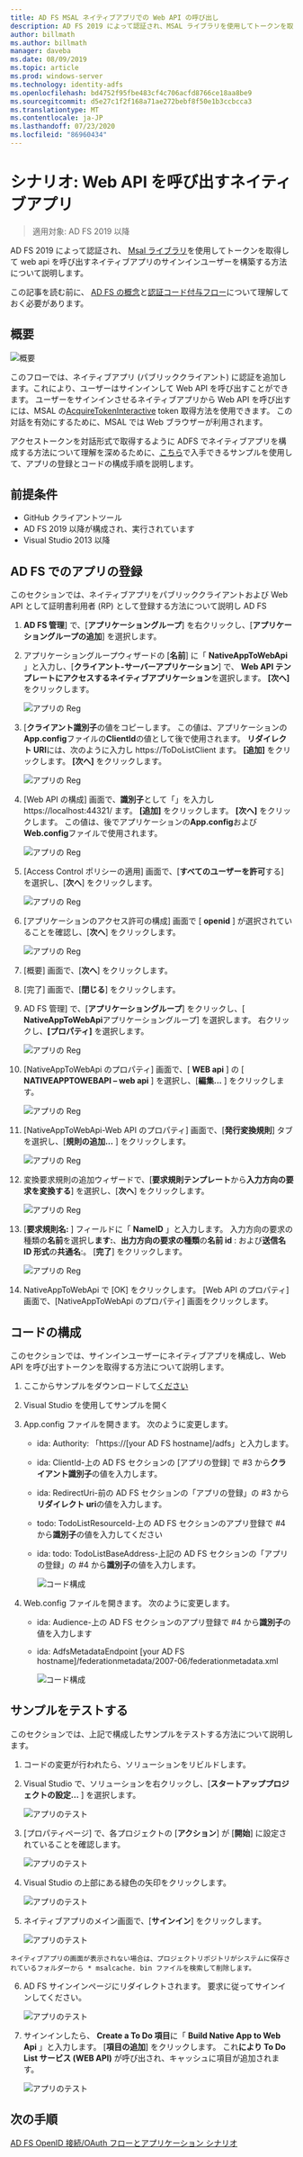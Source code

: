 ```yaml
---
title: AD FS MSAL ネイティブアプリでの Web API の呼び出し
description: AD FS 2019 によって認証され、MSAL ライブラリを使用してトークンを取得して web Api を呼び出すネイティブアプリのサインインユーザーを構築する方法を説明します。
author: billmath
ms.author: billmath
manager: daveba
ms.date: 08/09/2019
ms.topic: article
ms.prod: windows-server
ms.technology: identity-adfs
ms.openlocfilehash: bd4752f95fbe483cf4c706acfd8766ce18aa8be9
ms.sourcegitcommit: d5e27c1f2f168a71ae272bebf8f50e1b3ccbcca3
ms.translationtype: MT
ms.contentlocale: ja-JP
ms.lasthandoff: 07/23/2020
ms.locfileid: "86960434"
---
```

# <a name="scenario-native-app-calling-web-api"></a>シナリオ: Web API を呼び出すネイティブアプリ 
>適用対象: AD FS 2019 以降 
 
AD FS 2019 によって認証され、 [Msal ライブラリ](https://github.com/AzureAD/microsoft-authentication-library-for-dotnet/wiki)を使用してトークンを取得して web api を呼び出すネイティブアプリのサインインユーザーを構築する方法について説明します。  
 
この記事を読む前に、 [AD FS の概念](../ad-fs-openid-connect-oauth-concepts.md)と[認証コード付与フロー](../../overview/ad-fs-openid-connect-oauth-flows-scenarios.md#authorization-code-grant-flow)について理解しておく必要があります。
 
## <a name="overview"></a>概要 
 
 ![概要](media/adfs-msal-native-app-web-api/native1.png)

このフローでは、ネイティブアプリ (パブリッククライアント) に認証を追加します。これにより、ユーザーはサインインして Web API を呼び出すことができます。 ユーザーをサインインさせるネイティブアプリから Web API を呼び出すには、MSAL の[AcquireTokenInteractive](/dotnet/api/microsoft.identity.client.ipublicclientapplication.acquiretokeninteractive?view=azure-dotnet#Microsoft_Identity_Client_IPublicClientApplication_AcquireTokenInteractive_System_Collections_Generic_IEnumerable_System_String__) token 取得方法を使用できます。 この対話を有効にするために、MSAL では Web ブラウザーが利用されます。 

 
アクセストークンを対話形式で取得するように ADFS でネイティブアプリを構成する方法について理解を深めるために、[こちら](https://github.com/microsoft/adfs-sample-msal-dotnet-native-to-webapi)で入手できるサンプルを使用して、アプリの登録とコードの構成手順を説明します。  
 

## <a name="pre-requisites"></a>前提条件 


- GitHub クライアントツール 
- AD FS 2019 以降が構成され、実行されています 
- Visual Studio 2013 以降 
 

## <a name="app-registration-in-ad-fs"></a>AD FS でのアプリの登録 
このセクションでは、ネイティブアプリをパブリッククライアントおよび Web API として証明書利用者 (RP) として登録する方法について説明し AD FS 

  1. **AD FS 管理**] で、[**アプリケーショングループ**] を右クリックし、[**アプリケーショングループの追加**] を選択します。   
  
  2. アプリケーショングループウィザードの [**名前**] に「 **NativeAppToWebApi** 」と入力し、[**クライアント-サーバーアプリケーション**] で、 **Web API テンプレートにアクセスするネイティブアプリケーション**を選択します。 **[次へ]** をクリックします。  
  
      ![アプリの Reg](media/adfs-msal-native-app-web-api/native2.png)  

  3. [**クライアント識別子**の値をコピーします。 この値は、アプリケーションの**App.config**ファイルの**ClientId**の値として後で使用されます。 **リダイレクト URI**には、次のように入力し https://ToDoListClient ます。 **[追加]** をクリックします。 **[次へ]** をクリックします。  
 
     ![アプリの Reg](media/adfs-msal-native-app-web-api/native3.png) 

  4. [Web API の構成] 画面で、**識別子**として「」を入力し https://localhost:44321/ ます。 **[追加]** をクリックします。 **[次へ]** をクリックします。 この値は、後でアプリケーションの**App.config**および**Web.config**ファイルで使用されます。
 
     ![アプリの Reg](media/adfs-msal-native-app-web-api/native4.png)   
  
  5. [Access Control ポリシーの適用] 画面で、[**すべてのユーザーを許可**する] を選択し、[**次へ**] をクリックします。 
  
     ![アプリの Reg](media/adfs-msal-native-app-web-api/native5.png)   
  
  6. [アプリケーションのアクセス許可の構成] 画面で [ **openid** ] が選択されていることを確認し、[**次へ**] をクリックします。  
     
     ![アプリの Reg](media/adfs-msal-native-app-web-api/native6.png) 

  7. [概要] 画面で、[**次へ**] をクリックします。
  
  8. [完了] 画面で、[**閉じる**] をクリックします。 
  
  9. AD FS 管理] で、[**アプリケーショングループ**] をクリックし、[ **NativeAppToWebApi**アプリケーショングループ] を選択します。 右クリックし、**[プロパティ]** を選択します。
  
      ![アプリの Reg](media/adfs-msal-native-app-web-api/native7.png)

  10. [NativeAppToWebApi のプロパティ] 画面で、[ **WEB api** ] の [ **NATIVEAPPTOWEBAPI – web api** ] を選択し、[**編集...** ] をクリックします。 
  
      ![アプリの Reg](media/adfs-msal-native-app-web-api/native8.png) 

  11. [NativeAppToWebApi-Web API のプロパティ] 画面で、[**発行変換規則**] タブを選択し、[**規則の追加...** ] をクリックします。 
  
      ![アプリの Reg](media/adfs-msal-native-app-web-api/native9.png) 

  12. 変換要求規則の追加ウィザードで、[**要求規則テンプレート**から**入力方向の要求を変換する**] を選択し、[**次へ**] をクリックします。  
  
      ![アプリの Reg](media/adfs-msal-native-app-web-api/native10.png) 

  13. [**要求規則名:** ] フィールドに「 **NameID** 」と入力します。 入力方向の要求の種類の**名前**を選択し**ます:**、**出力方向の要求の種類**の**名前 id** : および**送信名 ID 形式**の**共通名**:。 [**完了**] をクリックします。
  
      ![アプリの Reg](media/adfs-msal-native-app-web-api/native11.png) 

  14. NativeAppToWebApi で [OK] をクリックします。 [Web API のプロパティ] 画面で、[NativeAppToWebApi のプロパティ] 画面をクリックします。  
 
## <a name="code-configuration"></a>コードの構成 
このセクションでは、サインインユーザーにネイティブアプリを構成し、Web API を呼び出すトークンを取得する方法について説明します。 

1. ここからサンプルをダウンロードして[ください](https://github.com/microsoft/adfs-sample-msal-dotnet-native-to-webapi) 

2. Visual Studio を使用してサンプルを開く 

3. App.config ファイルを開きます。 次のように変更します。 
   - ida: Authority: 「https://[your AD FS hostname]/adfs」と入力します。
   - ida: ClientId-上の AD FS セクションの [アプリの登録] で #3 から**クライアント識別子**の値を入力します。 
   - ida: RedirectUri-前の AD FS セクションの「アプリの登録」の #3 から**リダイレクト uri**の値を入力します。
   - todo: TodoListResourceId-上の AD FS セクションのアプリ登録で #4 から**識別子**の値を入力してください 
   - ida: todo: TodoListBaseAddress-上記の AD FS セクションの「アプリの登録」の #4 から**識別子**の値を入力します。 
 
     ![コード構成](media/adfs-msal-native-app-web-api/native12.png)

 4. Web.config ファイルを開きます。 次のように変更します。 
    - ida: Audience-上の AD FS セクションのアプリ登録で #4 から**識別子**の値を入力します 
    - ida: AdfsMetadataEndpoint [your AD FS hostname]/federationmetadata/2007-06/federationmetadata.xml 
    
      ![コード構成](media/adfs-msal-native-app-web-api/native13.png)
 
  
## <a name="test-the-sample"></a>サンプルをテストする 
このセクションでは、上記で構成したサンプルをテストする方法について説明します。 

  1. コードの変更が行われたら、ソリューションをリビルドします。 
 
  2. Visual Studio で、ソリューションを右クリックし、[**スタートアッププロジェクトの設定...** ] を選択します。  
 
     ![アプリのテスト](media/adfs-msal-native-app-web-api/native14.png)

  3. [プロパティページ] で、各プロジェクトの [**アクション**] が [**開始**] に設定されていることを確認します。 
      
     ![アプリのテスト](media/adfs-msal-native-app-web-api/native15.png)

  4. Visual Studio の上部にある緑色の矢印をクリックします。  
 
     ![アプリのテスト](media/adfs-msal-native-app-web-api/native16.png)

  5. ネイティブアプリのメイン画面で、[**サインイン**] をクリックします。  
  
     ![アプリのテスト](media/adfs-msal-native-app-web-api/native17.png)

    ネイティブアプリの画面が表示されない場合は、プロジェクトリポジトリがシステムに保存されているフォルダーから * msalcache. bin ファイルを検索して削除します。 

  6. AD FS サインインページにリダイレクトされます。 要求に従ってサインインしてください。 
  
      ![アプリのテスト](media/adfs-msal-native-app-web-api/native18.png)

  7. サインインしたら、 **Create a To Do 項目**に「 **Build Native App to Web Api** 」と入力します。 [**項目の追加**] をクリックします。  これ**により To Do List サービス (WEB API)** が呼び出され、キャッシュに項目が追加されます。 
    
       ![アプリのテスト](media/adfs-msal-native-app-web-api/native19.png)
 
## <a name="next-steps"></a>次の手順
[AD FS OpenID 接続/OAuth フローとアプリケーション シナリオ](../../overview/ad-fs-openid-connect-oauth-flows-scenarios.md)
 
